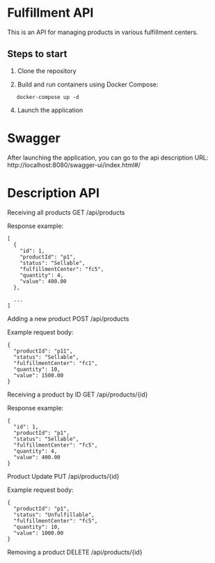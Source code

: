 # Fulfillment API

This is an API for managing products in various fulfillment centers.

## Steps to start

1. Clone the repository 

2. Build and run containers using Docker Compose:
```
   docker-compose up -d
```
   
4. Launch the application

# Swagger 
After launching the application, you can go to the api description
URL: http://localhost:8080/swagger-ui/index.html#/

# Description API
Receiving all products
GET /api/products

Response example:
```
[
  {
    "id": 1,
    "productId": "p1",
    "status": "Sellable",
    "fulfillmentCenter": "fc5",
    "quantity": 4,
    "value": 400.00
  },
 
  ...
]
```

Adding a new product
POST /api/products

Example request body:
```
{
  "productId": "p11",
  "status": "Sellable",
  "fulfillmentCenter": "fc1",
  "quantity": 10,
  "value": 1500.00
}
```

Receiving a product by ID
GET /api/products/{id}

Response example:
```
{
  "id": 1,
  "productId": "p1",
  "status": "Sellable",
  "fulfillmentCenter": "fc5",
  "quantity": 4,
  "value": 400.00
}
```

Product Update
PUT /api/products/{id}

Example request body:
```
{
  "productId": "p1",
  "status": "Unfulfillable",
  "fulfillmentCenter": "fc5",
  "quantity": 10,
  "value": 1000.00
}
```

Removing a product
DELETE /api/products/{id}

